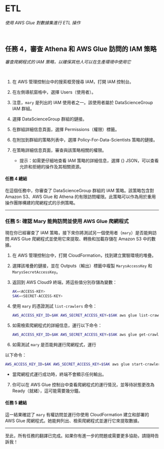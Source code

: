 # ETL

_使用 AWS Glue 對數據集進行 ETL 操作_

<br>

## 任務 4，審查 Athena 和 AWS Glue 訪問的 IAM 策略

_審查爬網程式的 IAM 策略，以確保其他人可以在生產環境中使用它_

<br>

1. 在 AWS 管理控制台中的搜索框旁搜尋 IAM，打開 IAM 控制台。

2. 在左側導航窗格中，選擇 Users（使用者）。
3. 注意，`mary` 是列出的 IAM 使用者之一。該使用者屬於 DataScienceGroup IAM 群組。
4. 選擇 DataScienceGroup 群組的鏈接。
5. 在群組詳細信息頁面，選擇 Permissions（權限）標籤。
6. 在附加到群組的策略列表中，選擇 Policy-For-Data-Scientists 策略的鏈接。
7. 在策略詳細信息頁面，審查與該策略相關的權限。

   - 提示：如需更仔細地查看 IAM 策略的詳細信息，選擇 {} JSON，可以查看允許和拒絕的操作及其相關資源。

#### 任務 4 總結

在這個任務中，你審查了 DataScienceGroup 群組的 IAM 策略。該策略包含對 Amazon S3、AWS Glue 和 Athena 的有限訪問權限。此策略可以作為用於重用操作團隊構建的爬網程式的示例策略。

---

### 任務 5: 確認 Mary 能夠訪問並使用 AWS Glue 爬網程式

現在你已經審查了 IAM 策略，接下來你將測試另一個使用者（`mary`）是否能夠訪問 AWS Glue 爬網程式並使用它來提取、轉換和加載存儲在 Amazon S3 中的數據。

1. 在 AWS 管理控制台中，打開 CloudFormation，找到建立實驗環境的堆疊。
2. 選擇該堆疊的鏈接，並在 Outputs（輸出）標籤中複製 `MarysAccessKey` 和 `MarysSecretAccessKey`。
3. 返回到 AWS Cloud9 終端，將這些值分別存儲為變數：

   ```bash
   AK=<ACCESS-KEY>
   SAK=<SECRET-ACCESS-KEY>
   ```

4. 使用 `mary` 的憑證測試 `list-crawlers` 命令：

   ```bash
   AWS_ACCESS_KEY_ID=$AK AWS_SECRET_ACCESS_KEY=$SAK aws glue list-crawlers
   ```

5. 如需檢索爬網程式的詳細信息，運行以下命令：

   ```bash
   AWS_ACCESS_KEY_ID=$AK AWS_SECRET_ACCESS_KEY=$SAK aws glue get-crawler --name cfn-crawler-weather
   ```

6. 如需測試 `mary` 是否能夠運行爬網程式，運行

以下命令：

   ```bash
   AWS_ACCESS_KEY_ID=$AK AWS_SECRET_ACCESS_KEY=$SAK aws glue start-crawler --name cfn-crawler-weather
   ```

   - 當爬網程式運行成功時，終端不會顯示任何輸出。

7. 你可以在 AWS Glue 控制台中查看爬網程式的運行情況，並等待狀態更改為 Ready（就緒），這可能需要幾分鐘。

#### 任務 5 總結

這一結果確認了 `mary` 有權訪問並運行你使用 CloudFormation 建立和部署的 AWS Glue 爬網程式。她能夠列出、檢索爬網程式並運行它來提取數據。

---

至此，所有任務的翻譯已完成。如果你有進一步的問題或需要更多協助，請隨時告訴我！
